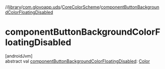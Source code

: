 //[library](../../../index.md)/[com.glovoapp.uds](../index.md)/[CoreColorScheme](index.md)/[componentButtonBackgroundColorFloatingDisabled](component-button-background-color-floating-disabled.md)

# componentButtonBackgroundColorFloatingDisabled

[androidJvm]\
abstract val [componentButtonBackgroundColorFloatingDisabled](component-button-background-color-floating-disabled.md): [Color](https://developer.android.com/reference/kotlin/androidx/compose/ui/graphics/Color.html)

